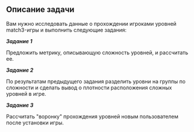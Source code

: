 ## Описание задачи

Вам нужно исследовать данные о прохождении игроками уровней match3-игры и
выполнить следующие задания:

***Задание 1***

Предложить метрику, описывающую сложность уровней, и рассчитать ее.

***Задание 2***

По результатам предыдущего задания разделить уровни на группы по сложности и
сделать вывод о плотности расположения сложных уровней в игре.

***Задание 3***

Рассчитать "воронку" прохождения уровней новым пользователем после установки
игры.

